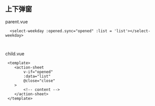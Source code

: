 ## 上下弹窗


parent.vue
```
  <select-weekday :opened.sync="opened" :list = 'list'></select-weekday>

 
```
child.vue
``` 
 <template>
    <action-sheet
        v-if="opened"
        :data="list"
        @close="close"
    >
        <!-- content -->
    </action-sheet>
 </template>

```